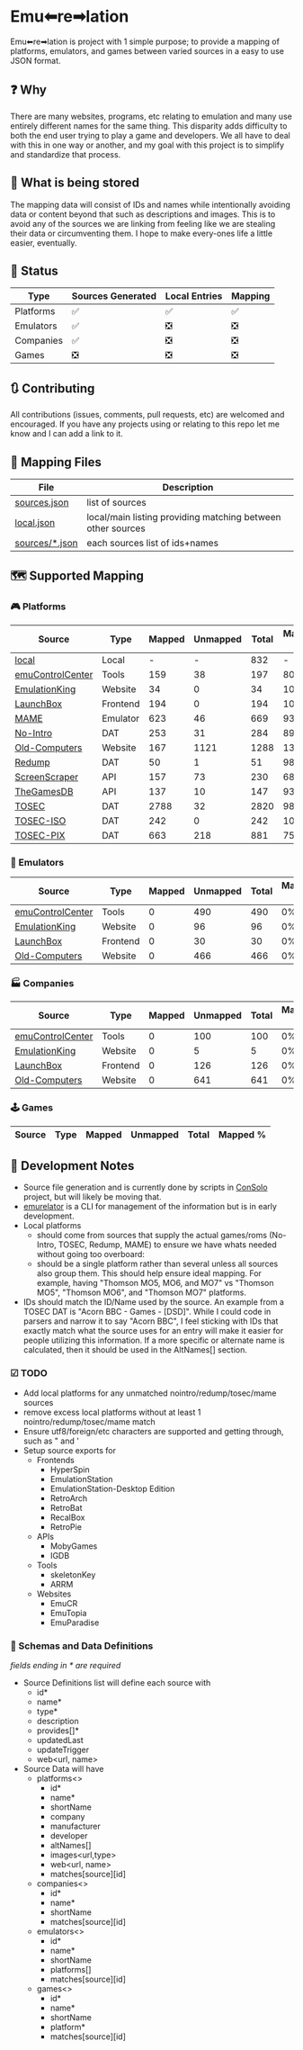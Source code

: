 # Emu⬅re➡lation

Emu⬅re➡lation is project with 1 simple purpose; to provide a mapping of platforms, emulators, and games between varied sources in a easy to use JSON format.

## ❓ Why

There are many websites, programs, etc relating to emulation and many use entirely different names for the same thing.   This disparity adds difficulty to both the end user trying to play a game and developers.  We all have to deal with this in one way or another, and my goal with this project is to simplify and standardize that process.

## 🔀 What is being stored

The mapping data will consist of IDs and names while intentionally avoiding data or content beyond that such as descriptions and images.  This is to avoid any of the sources we are linking from feeling like we are stealing their data or circumventing them.  I hope to make every-ones life a little easier, eventually.

## 🔄 Status

| Type | Sources Generated | Local Entries | Mapping |
|-|-|-|-|
| Platforms | ✅ | ✅ | ✅ |
| Emulators | ✅ | ❎ | ❎ |
| Companies | ✅ | ❎ | ❎ |
| Games | ❎ | ❎ | ❎ |

## 🔃 Contributing

All contributions (issues, comments, pull requests, etc) are welcomed and encouraged.  If you have any projects using or relating to this repo let me know and I can add a link to it.

## 📂 Mapping Files

| File | Description |
|-|-|
| [sources.json](sources.json) | list of sources |
| [local.json](local.json) | local/main listing providing matching between other sources |
| [sources/*.json](sources/) | each sources list of ids+names |

## 🗺 Supported Mapping

### 🎮 Platforms

| Source | Type | Mapped | Unmapped | Total | Mapped % |
|-|-|-|-|-|-|
| [local](local.json) | Local | - | - | 832 | - |
| [emuControlCenter](sources/emucontrolcenter.json) | Tools | 159 | 38 | 197 | 80.7% |
| [EmulationKing](sources/emulationking.json) | Website | 34 | 0 | 34 | 100% |
| [LaunchBox](sources/launchbox.json) | Frontend | 194 | 0 | 194 | 100% |
| [MAME](sources/mame.json) | Emulator | 623 | 46 | 669 | 93.1% |
| [No-Intro](sources/nointro.json) | DAT | 253 | 31 | 284 | 89.1% |
| [Old-Computers](sources/oldcomputers.json) | Website | 167 | 1121 | 1288 | 13% |
| [Redump](sources/redump.json) | DAT | 50 | 1 | 51 | 98% |
| [ScreenScraper](sources/screenscraper.json) | API | 157 | 73 | 230 | 68.3% |
| [TheGamesDB](sources/tgdb.json) | API | 137 | 10 | 147 | 93.2% |
| [TOSEC](sources/tosec.json) | DAT | 2788 | 32 | 2820 | 98.9% |
| [TOSEC-ISO](sources/toseciso.json) | DAT | 242 | 0 | 242 | 100% |
| [TOSEC-PIX](sources/tosecpix.json) | DAT | 663 | 218 | 881 | 75.3% |

### 💾 Emulators

| Source | Type | Mapped | Unmapped | Total | Mapped % |
|-|-|-|-|-|-|
| [emuControlCenter](sources/emucontrolcenter.json) | Tools | 0 | 490 | 490 | 0% |
| [EmulationKing](sources/emulationking.json) | Website | 0 | 96 | 96 | 0% |
| [LaunchBox](sources/launchbox.json) | Frontend | 0 | 30 | 30 | 0% |
| [Old-Computers](sources/oldcomputers.json) | Website | 0 | 466 | 466 | 0% |

### 🏭 Companies

| Source | Type | Mapped | Unmapped | Total | Mapped % |
|-|-|-|-|-|-|
| [emuControlCenter](sources/emucontrolcenter.json) | Tools | 0 | 100 | 100 | 0% |
| [EmulationKing](sources/emulationking.json) | Website | 0 | 5 | 5 | 0% |
| [LaunchBox](sources/launchbox.json) | Frontend | 0 | 126 | 126 | 0% |
| [Old-Computers](sources/oldcomputers.json) | Website | 0 | 641 | 641 | 0% |

### 🕹 Games

| Source | Type | Mapped | Unmapped | Total | Mapped % |
|-|-|-|-|-|-|

## 📒 Development Notes

- Source file generation and is currently done by scripts in [ConSolo](https://github.com/detain/ConSolo) project, but will likely be moving that.
- [emurelator](https://github.com/detain/emurelator) is a CLI for management of the information but is in early development.
- Local platforms
  - should come from sources that supply the actual games/roms (No-Intro, TOSEC, Redump, MAME) to ensure we have whats needed without going too overboard:
  - should be a single platform rather than several unless all sources also group them.  This should help ensure ideal mapping.  For example, having "Thomson MO5, MO6, and MO7" vs "Thomson MO5", "Thomson MO6", and "Thomson MO7" platforms.
- IDs should match the ID/Name used by the source.  An example from a TOSEC DAT is "Acorn BBC - Games - [DSD]".  While I could code in parsers and narrow it to say "Acorn BBC", I feel sticking with IDs that exactly match what the source uses for an entry will make it easier for people utilizing this information. If a more specific or alternate name is calculated, then it should be used in the AltNames[] section.

### ☑ TODO

- Add local platforms for any unmatched nointro/redump/tosec/mame sources
- remove excess local platforms without at least 1 nointro/redump/tosec/mame match
- Ensure utf8/foreign/etc characters are supported and getting through, such as " and '
- Setup source exports for
  - Frontends
    - HyperSpin
    - EmulationStation
    - EmulationStation-Desktop Edition
    - RetroArch
    - RetroBat
    - RecalBox
    - RetroPie
  - APIs
    - MobyGames
    - IGDB
  - Tools
    - skeletonKey
    - ARRM
  - Websites
    - EmuCR
    - EmuTopia
    - EmuParadise

### 🔁 Schemas and Data Definitions

_fields ending in * are required_

- Source Definitions list will define each source with
  - id*
  - name*
  - type*
  - description
  - provides[]*
  - updatedLast
  - updateTrigger
  - web<url, name>
- Source Data will have
  - platforms<>
    - id*
    - name*
    - shortName
    - company
    - manufacturer
    - developer
    - altNames[]
    - images<url,type>
    - web<url, name>
    - matches[source][id]
  - companies<>
    - id*
    - name*
    - shortName
    - matches[source][id]
  - emulators<>
    - id*
    - name*
    - shortName
    - platforms[]
    - matches[source][id]
  - games<>
    - id*
    - name*
    - shortName
    - platform*
    - matches[source][id]
